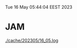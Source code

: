 Tue 16 May 05:44:04 EEST 2023
# JAM
<a href='./cache/202305/16_05.log'>./cache/202305/16_05.log</a>
